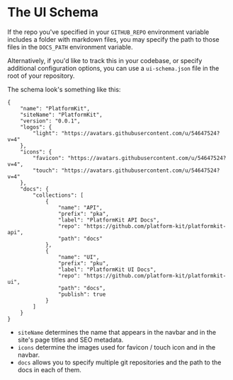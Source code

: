 # The UI Schema

If the repo you've specified in your `GITHUB_REPO` environment variable includes a folder with markdown files, you may specify the path to those files in the `DOCS_PATH` environment variable.

Alternatively, if you'd like to track this in your codebase, or specify additional configuration options, you can use a `ui-schema.json` file in the root of your repository.

The schema look's something like this:

```
{
    "name": "PlatformKit",
    "siteName": "PlatformKit",
    "version": "0.0.1",
    "logos": {
        "light": "https://avatars.githubusercontent.com/u/54647524?v=4"
    },
    "icons": {
        "favicon": "https://avatars.githubusercontent.com/u/54647524?v=4",
        "touch": "https://avatars.githubusercontent.com/u/54647524?v=4"
    },
    "docs": {
        "collections": [
            {
                "name": "API",
                "prefix": "pka",
                "label": "PlatformKit API Docs",
                "repo": "https://github.com/platform-kit/platformkit-api",
                "path": "docs"
            },
            {                
                "name": "UI",
                "prefix": "pku",
                "label": "PlatformKit UI Docs",
                "repo": "https://github.com/platform-kit/platformkit-ui",
                "path": "docs",
                "publish": true
            }
        ]
    }
}
```

- `siteName` determines the name that appears in the navbar and in the site's page titles and SEO metadata.
- `icons` determine the images used for favicon / touch icon and in the navbar.
- `docs` allows you to specify multiple git repositories and the path to the docs in each of them.